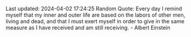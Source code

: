 Last updated: 2024-04-02 17:24:25
Random Quote: Every day I remind myself that my inner and outer life are based on the labors of other men, living and dead, and that I must exert myself in order to give in the same measure as I have received and am still receiving. - Albert Einstein